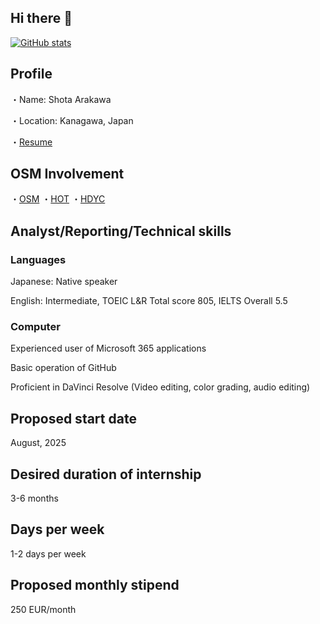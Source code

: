 ## Hi there 👋

[![GitHub stats](https://github-readme-stats.vercel.app/api?username=shocpsa&show_icons=true&theme=radical)](https://github.com/anuraghazra/github-readme-stats)

## Profile
・Name: Shota Arakawa

・Location: Kanagawa, Japan

・[Resume](https://docs.google.com/document/d/1nrXELZHW85heHimzAmawKIttfhwiJ64DUt_MBAZ-vWQ/edit?usp=sharing)

## OSM Involvement
・[OSM](https://www.openstreetmap.org/user/Shota%20Arakawa)
・[HOT](https://tasks.hotosm.org/contributions/projects/?mappedByMe=1&action=any)
・[HDYC](https://hdyc.neis-one.org/?Shota%20Arakawa)

## Analyst/Reporting/Technical skills
 ### Languages
 
   Japanese: Native speaker
     
   English: Intermediate, TOEIC L&R Total score 805, IELTS Overall 5.5

 ### Computer
   Experienced user of Microsoft 365 applications
   
   Basic operation of GitHub
   
  Proficient in DaVinci Resolve (Video editing, color grading, audio editing)

  ## Proposed start date
   August, 2025

  ## Desired duration of internship
   3-6 months

  ## Days per week
   1-2 days per week

  ## Proposed monthly stipend
   250 EUR/month



